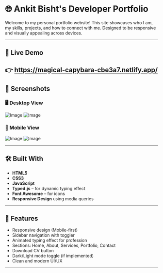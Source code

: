 # 🌐 Ankit Bisht's Developer Portfolio

Welcome to my personal portfolio website! This site showcases who I am, my skills, projects, and how to connect with me. Designed to be responsive and visually appealing across devices.

---

## 🚀 Live Demo

👉 https://magical-capybara-cbe3a7.netlify.app/
---

## 📸 Screenshots

### 🖥️ Desktop View
![Image](https://github.com/user-attachments/assets/e88e6dd3-ec00-4b5c-bf55-2df5106ede94)
![Image](https://github.com/user-attachments/assets/f7c837a9-7310-4703-b304-cdb96dd4ea16)

### 📱 Mobile View
![Image](https://github.com/user-attachments/assets/86164a8f-c443-484d-ac67-1a040bf77f0c)
![Image](https://github.com/user-attachments/assets/e7d91634-e594-4842-b8f3-85650acc7aac)

---

## 🛠️ Built With

- **HTML5**
- **CSS3**
- **JavaScript**
- **Typed.js** – for dynamic typing effect
- **Font Awesome** – for icons
- **Responsive Design** using media queries

---

## 🧠 Features

- Responsive design (Mobile-first)
- Sidebar navigation with toggler
- Animated typing effect for profession
- Sections: Home, About, Services, Portfolio, Contact
- Download CV button
- Dark/Light mode toggle (if implemented)
- Clean and modern UI/UX

---

